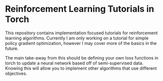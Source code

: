 # Reinforcement Learning Tutorials in Torch
This repository contains implementation focused tutorials for reinforcement learning algorithms. Currently I am only working on a tutorial for simple policy gradient optimization, however I may cover more of the basics in the future.

The main take-away from this should be defining your own loss functions in torch to update a neural network based off of semi-supervised data. Knowing this will allow you to implement other algorithms that use different objectives.
